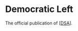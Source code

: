 # Democratic Left

The official publication of [[DSA]].

[//begin]: # "Autogenerated link references for markdown compatibility"
[DSA]: docs/DSA.md "DSA"
[//end]: # "Autogenerated link references"